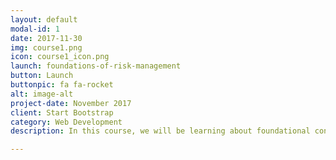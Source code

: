 ```yaml
---
layout: default
modal-id: 1
date: 2017-11-30
img: course1.png
icon: course1_icon.png
launch: foundations-of-risk-management
button: Launch
buttonpic: fa fa-rocket
alt: image-alt
project-date: November 2017
client: Start Bootstrap
category: Web Development
description: In this course, we will be learning about foundational concepts of risk management and how risk management can add value to an organization. Let's build solid foundations as we start this FRM journey!

---
```

